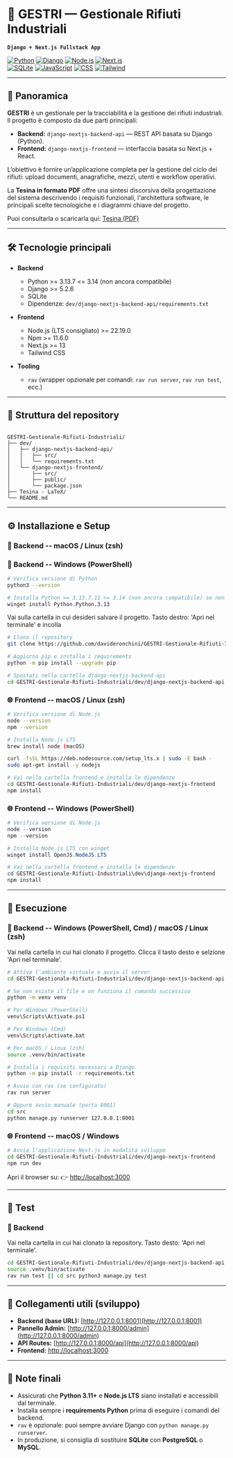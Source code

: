 # 🦺 GESTRI — Gestionale Rifiuti Industriali

**`Django + Next.js Fullstack App`**

[![Python](https://img.shields.io/badge/python-3.13.7-blue)](https://www.python.org/)
[![Django](https://img.shields.io/badge/framework-Django-orange)](https://www.djangoproject.com/)
[![Node.js](https://img.shields.io/badge/nodejs-22.19.0-green)](https://nodejs.org/)
[![Next.js](https://img.shields.io/badge/framework-Next.js-brown)](https://nextjs.org/)  
[![SQLite](https://img.shields.io/badge/database-SQLite-lightgrey)](https://www.sqlite.org/)
[![JavaScript](https://img.shields.io/badge/lang-JavaScript-yellow)](https://developer.mozilla.org/docs/Web/JavaScript)
[![CSS](https://img.shields.io/badge/lang-CSS-blue)](https://developer.mozilla.org/docs/Web/CSS)
[![Tailwind](https://img.shields.io/badge/framework-Tailwind-blueviolet)](https://tailwindcss.com/)

---

## 🎯 Panoramica

**GESTRI** è un gestionale per la tracciabilità e la gestione dei rifiuti industriali.  
Il progetto è composto da due parti principali:

- **Backend:** `django-nextjs-backend-api` — REST API basata su Django (Python).
- **Frontend:** `django-nextjs-frontend` — interfaccia basata su Next.js + React.

L’obiettivo è fornire un’applicazione completa per la gestione del ciclo dei rifiuti: upload documenti, anagrafiche, mezzi, utenti e workflow operativi.

La **Tesina in formato PDF** offre una sintesi discorsiva della progettazione del sistema descrivendo i requisiti funzionali, l'architettura software, le principali scelte tecnologiche e i diagrammi chiave del progetto.

Puoi consultarla o scaricarla qui: [Tesina (PDF)](./Tesina%20-%20LaTeX/tesina.pdf)

---

## 🛠️ Tecnologie principali

- **Backend**

  - Python >= 3.13.7 <= 3.14 (non ancora compatibile)
  - Django >= 5.2.6
  - SQLite
  - Dipendenze: `dev/django-nextjs-backend-api/requirements.txt`

- **Frontend**

  - Node.js (LTS consigliato) >= 22.19.0
  - Npm >= 11.6.0
  - Next.js >= 13
  - Tailwind CSS

- **Tooling**
  - `rav` (wrapper opzionale per comandi: `rav run server`, `rav run test`, ecc.)

---

## 📁 Struttura del repository

```

GESTRI-Gestionale-Rifiuti-Industriali/
├── dev/
│   ├── django-nextjs-backend-api/
│   │   ├── src/
│   │   └── requirements.txt
│   └── django-nextjs-frontend/
│       ├── src/
│       ├── public/
│       └── package.json
├── Tesina - LaTeX/
└── README.md

```

---

## ⚙️ Installazione e Setup

### 🐍 Backend -- macOS / Linux (zsh)

### 🐍 Backend -- Windows (PowerShell)

```bash
# Verifica versione di Python
python3 --version
```
```bash
# Installa Python >= 3.13.7.11 <= 3.14 (non ancora compatibile) se non presente
winget install Python.Python.3.13
```

Vai sulla cartella in cui desideri salvare il progetto.
Tasto destro: 'Apri nel terminale' e incolla
```bash
# Clona il repository
git clone https://github.com/davideronchini/GESTRI-Gestionale-Rifiuti-Industriali.git
```
```bash
# Aggiorna pip e installa i requirements
python -m pip install --upgrade pip
```
```bash
# Spostati nella cartella django-nextjs-backend-api
cd GESTRI-Gestionale-Rifiuti-Industriali/dev/django-nextjs-backend-api
```

### 🌐 Frontend -- macOS / Linux (zsh)

```bash
# Verifica versione di Node.js
node --version
npm --version
```
```bash
# Installa Node.js LTS
brew install node (macOS)
```
```bash
curl -fsSL https://deb.nodesource.com/setup_lts.x | sudo -E bash -
sudo apt-get install -y nodejs
```
```bash
# Vai nella cartella frontend e installa le dipendenze
cd GESTRI-Gestionale-Rifiuti-Industriali/dev/django-nextjs-frontend
npm install
```

### 🌐 Frontend -- Windows (PowerShell)

```powershell
# Verifica versione di Node.js
node --version
npm --version
```
```powershell
# Installa Node.js LTS con winget
winget install OpenJS.NodeJS.LTS
```
```powershell
# Vai nella cartella frontend e installa le dipendenze
cd GESTRI-Gestionale-Rifiuti-Industriali\dev\django-nextjs-frontend
npm install
```
---

## 🚀 Esecuzione

### 🐍 Backend -- Windows (PowerShell, Cmd) / macOS / Linux (zsh)

Vai nella cartella in cui hai clonato il progetto. Clicca il tasto desto e selzione 'Apri nel terminale'.
```bash
# Attiva l’ambiente virtuale e avvia il server
cd GESTRI-Gestionale-Rifiuti-Industriali/dev/django-nextjs-backend-api
```
```bash
# Se non esiste il file e on funziona il comando successivo
python -m venv venv
```
```bash
# Per Windows (PowerShell)
venv\Scripts\Activate.ps1
```
```bash
# Per Windows (Cmd)
venv\Scripts\activate.bat
```
```bash
# Per macOS / Linux (zsh)
source .venv/bin/activate
```
```bash
# Installa i requisiti necessari a Django
python -m pip install -r requirements.txt
```
```bash
# Avvio con rav (se configurato)
rav run server
```
```bash
# Oppure avvio manuale (porta 8001)
cd src
python manage.py runserver 127.0.0.1:8001
```

### 🌐 Frontend -- macOS / Windows

```bash
# Avvia l’applicazione Next.js in modalità sviluppo
cd GESTRI-Gestionale-Rifiuti-Industriali/dev/django-nextjs-frontend
npm run dev
```

Apri il browser su:
👉 [http://localhost:3000](http://localhost:3000)

---

## 🧪 Test

### 🐍 Backend

Vai nella cartella in cui hai clonato la repository. Tasto desto: 'Apri nel terminale'.
```bash
cd GESTRI-Gestionale-Rifiuti-Industriali/dev/django-nextjs-backend-api
source .venv/bin/activate
rav run test || cd src python3 manage.py test
```

---

## 🔗 Collegamenti utili (sviluppo)

- **Backend (base URL):** [http://127.0.0.1:8001](http://127.0.0.1:8001)
- **Pannello Admin:** [http://127.0.0.1:8000/admin](http://127.0.0.1:8000/admin)
- **API Routes:** [http://127.0.0.1:8000/api](http://127.0.0.1:8000/api)
- **Frontend:** [http://localhost:3000](http://localhost:3000)

---

## 📎 Note finali

- Assicurati che **Python 3.11+** e **Node.js LTS** siano installati e accessibili dal terminale.
- Installa sempre i **requirements Python** prima di eseguire i comandi del backend.
- `rav` è opzionale: puoi sempre avviare Django con `python manage.py runserver`.
- In produzione, si consiglia di sostituire **SQLite** con **PostgreSQL** o **MySQL**.
